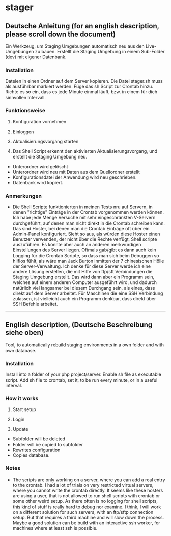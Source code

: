 # stager

## Deutsche Anleitung (for an english description, please scroll down the document)
Ein Werkzeug, um Staging Umgebungen automatisch neu aus den Live-Umgebungen zu bauen.
Erstellt die Staging Umgebung in einem Sub-Folder (dev) mit eigener Datenbank.

### Installation
Dateien in einen Ordner auf dem Server kopieren.
Die Datei stager.sh muss als ausführbar markiert werden.
Füge das sh Script zur Crontab hinzu. Richte es so ein, dass es jede Minute einmal läuft, bzw. in einem für dich sinnvollen Intervall.

### Funktionsweise
1. Konfiguration vornehmen

2. Einloggen

3. Aktualisierungsvorgang starten

4. Das Shell Script erkennt den aktivierten Aktualisierungsvorgang, und erstellt die Staging Umgebung neu.

* Unterordner wird gelöscht
* Unterordner wird neu mit Daten aus dem Quellordner erstellt
* Konfigurationsdatei der Anwendung wird neu geschrieben.
* Datenbank wird kopiert.

### Anmerkungen
* Die Shell Scripte funktionierten in meinen Tests nru auf Servern, in denen "richtige" Einträge in der Crontab vorgenommen werden können.
Ich habe jede Menge Versuche mit sehr eingeschränkten V-Servern durchgeführt, auf denen man nicht direkt in die Crontab schreiben kann.
Das sind Hoster, bei denen man die Crontab Einträge oft über ein Admin-Panel konfiguriert.
Sieht so aus, als würden diese Hoster einen Benutzer verwenden, der nicht über die Rechte verfügt, Shell scripte auszuführen.
Es könnte aber auch an anderen merkwürdigen Einstellungen des Server liegen.
Oftmals gab/gibt es dann auch kein Logging für die Crontab Scripte, so dass man sich beim Debuggen so hilflos fühlt,
als wäre man Jack Burton inmitten der 7 chinesischen Hölle der Server-Verwaltung.
Ich denke für diese Server werde ich eine andere Lösung erstellen, die mit Hilfe von ftp/sft Verbindungen die Staging Umgebung erstellt.
Das wird dann aber ein Programm sein, welches auf einem anderen Computer ausgeführt wird, und dadurch natürlich viel langsamer bei diesem Durchgang sein, als eines, dass direkt auf dem Server arbeitet.
Für Maschinen die eine SSH Verbindung zulassen, ist vielleicht auch ein Programm denkbar, dass direkt über SSH Befehle arbeitet.

-----

## English description, (Deutsche Beschreibung siehe oben)
Tool, to automatically rebuild staging environments in a own folder and with own database.

### Installation
Install into a folder of your php project/server.
Enable sh file as executable script.
Add sh file to crontab, set it, to be run every minute, or in a useful interval.

### How it works
1. Start setup

2. Login

3. Update

* Subfolder will be deleted
* Folder will be copied to subfolder
* Rewrites configuration
* Copies database.

### Notes
* The scripts are only working on a server, where you can add a real entry to the crontab.
I had a lot of trials on very restricted virtual servers, where you cannot write the crontab directly.
It seems like these hosters are using a user, that is not allowed to run shell scripts with crontab or some other weird setup. 
As there often is no logging for shell scripts, this kind of stuff is really hard to debug nor examine. 
I think, I will work on a different solution for such servers, with an ftp/sftp connection setup. 
But that requires a third machine and will slow down the process. 
Maybe a good solution can be build with an interactive ssh worker, for machines where at least ssh is possible.